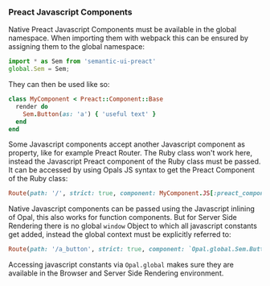### Preact Javascript Components

Native Preact Javascript Components must be available in the global namespace. When importing them with webpack
this can be ensured by assigning them to the global namespace:
```javascript
import * as Sem from 'semantic-ui-preact'
global.Sem = Sem;
```
They can then be used like so:
```ruby
class MyComponent < Preact::Component::Base
  render do
    Sem.Button(as: 'a') { 'useful text' }
  end
end
```

Some Javascript components accept another Javascript component as property, like for example Preact Router. The Ruby class won't work here,
instead the Javascript Preact component of the Ruby class must be passed.
It can be accessed by using Opals JS syntax to get the Preact Component of the Ruby class:
```ruby
Route(path: '/', strict: true, component: MyComponent.JS[:preact_component])
```

Native Javascript components can be passed using the Javascript inlining of Opal, this also works for function components.
But for Server Side Rendering there is no global `window` Object to which all javascript constants get added, instead the global context must
be explicitly referred to:
```ruby
Route(path: '/a_button', strict: true, component: `Opal.global.Sem.Button`)
```
Accessing javascript constants via `Opal.global` makes sure they are available in the Browser and Server Side Rendering environment.
